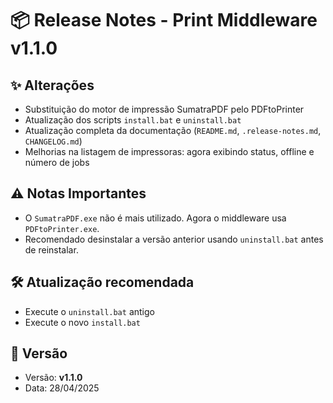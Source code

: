 # 📦 Release Notes - Print Middleware v1.1.0

## ✨ Alterações

- Substituição do motor de impressão SumatraPDF pelo PDFtoPrinter
- Atualização dos scripts `install.bat` e `uninstall.bat`
- Atualização completa da documentação (`README.md`, `.release-notes.md`, `CHANGELOG.md`)
- Melhorias na listagem de impressoras: agora exibindo status, offline e número de jobs

## ⚠️ Notas Importantes

- O `SumatraPDF.exe` não é mais utilizado. Agora o middleware usa `PDFtoPrinter.exe`.
- Recomendado desinstalar a versão anterior usando `uninstall.bat` antes de reinstalar.

## 🛠️ Atualização recomendada

- Execute o `uninstall.bat` antigo
- Execute o novo `install.bat`

## 📅 Versão

- Versão: **v1.1.0**
- Data: 28/04/2025